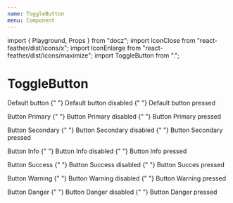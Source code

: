 ```yaml
---
name: ToggleButton
menu: Component
---
```

import { Playground, Props } from "docz";
import IconClose from "react-feather/dist/icons/x";
import IconEnlarge from "react-feather/dist/icons/maximize";
import ToggleButton from ".";

# ToggleButton

<Playground>
  <p>
    <ToggleButton>Default button</ToggleButton>
    {" "}
    <ToggleButton variant="default" disabled>Default button disabled</ToggleButton>
    {" "}
    <ToggleButton pressed>Default button pressed</ToggleButton>
  </p>
  <p>
    <ToggleButton variant="primary">Button Primary</ToggleButton>
    {" "}
    <ToggleButton variant="primary" disabled>Button Primary disabled</ToggleButton>
    {" "}
    <ToggleButton variant="primary" pressed>Button Primary pressed</ToggleButton>
  </p>
  <p>
    <ToggleButton variant="secondary">Button Secondary</ToggleButton>
    {" "}
    <ToggleButton variant="secondary" disabled>Button Secondary disabled</ToggleButton>
    {" "}
    <ToggleButton variant="secondary" pressed>Button Secondary pressed</ToggleButton>
  </p>
  <p>
    <ToggleButton variant="info">Button Info</ToggleButton>
    {" "}
    <ToggleButton variant="info" disabled>Button Info disabled</ToggleButton>
    {" "}
    <ToggleButton variant="info" pressed>Button Info pressed</ToggleButton>
  </p>
  <p>
    <ToggleButton variant="success">Button Success</ToggleButton>
    {" "}
    <ToggleButton variant="success" disabled>Button Success disabled</ToggleButton>
    {" "}
    <ToggleButton variant="success" pressed>Button Succes pressed</ToggleButton>
  </p>
  <p>
    <ToggleButton variant="warning">Button Warning</ToggleButton>
    {" "}
    <ToggleButton variant="warning" disabled>Button Warning disabled</ToggleButton>
    {" "}
    <ToggleButton variant="warning" pressed>Button Warning pressed</ToggleButton>
  </p>
  <p>
    <ToggleButton variant="danger">Button Danger</ToggleButton>
    {" "}
    <ToggleButton variant="danger" disabled>Button Danger disabled</ToggleButton>
    {" "}
    <ToggleButton variant="danger" pressed>Button Danger pressed</ToggleButton>
  </p>
  <p>
    <ToggleButton variant="icon">
      <IconClose />
    </ToggleButton>
    <br />
    <br />
    <ToggleButton variant="icon">
      <IconEnlarge />
    </ToggleButton>
  </p>
</Playground>

<Props of={ToggleButton} />
